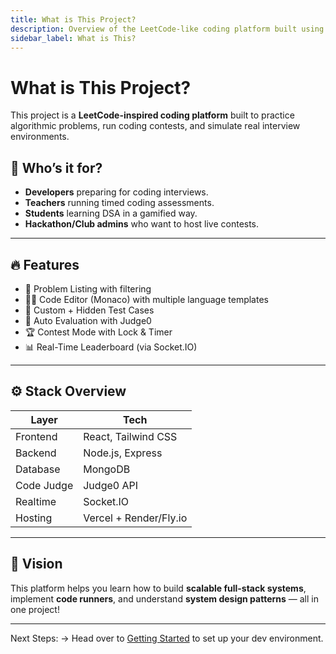 ```yaml
---
title: What is This Project?
description: Overview of the LeetCode-like coding platform built using the MERN stack.
sidebar_label: What is This?
---
```


# What is This Project?

This project is a **LeetCode-inspired coding platform** built to practice algorithmic problems, run coding contests, and simulate real interview environments.

## 🧠 Who’s it for?

- **Developers** preparing for coding interviews.
- **Teachers** running timed coding assessments.
- **Students** learning DSA in a gamified way.
- **Hackathon/Club admins** who want to host live contests.

---

## 🔥 Features

- 🧾 Problem Listing with filtering
- 👨‍💻 Code Editor (Monaco) with multiple language templates
- 🧪 Custom + Hidden Test Cases
- 🧠 Auto Evaluation with Judge0
- 🏆 Contest Mode with Lock & Timer
- 📊 Real-Time Leaderboard (via Socket.IO)

---

## ⚙️ Stack Overview

| Layer      | Tech                      |
|------------|---------------------------|
| Frontend   | React, Tailwind CSS       |
| Backend    | Node.js, Express          |
| Database   | MongoDB                   |
| Code Judge | Judge0 API                |
| Realtime   | Socket.IO                 |
| Hosting    | Vercel + Render/Fly.io    |

----

## 🎯 Vision

This platform helps you learn how to build **scalable full-stack systems**, implement **code runners**, and understand **system design patterns** — all in one project!

---

Next Steps:
→ Head over to [Getting Started](../Getting-Started/prerequisites.md) to set up your dev environment.
